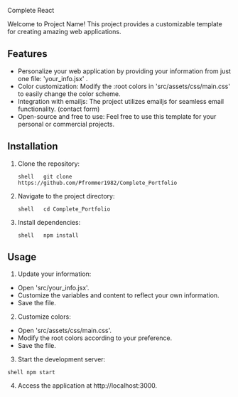 Complete React 

Welcome to Project Name! This project provides a customizable template for creating amazing web applications.

## Features

- Personalize your web application by providing your information from just one file: 'your_info.jsx' .
- Color customization: Modify the :root colors in 'src/assets/css/main.css' to easily change the color scheme.
- Integration with emailjs: The project utilizes emailjs for seamless email functionality. (contact form)
- Open-source and free to use: Feel free to use this template for your personal or commercial projects.

## Installation

1. Clone the repository:

   ```shell   git clone https://github.com/Pfrommer1982/Complete_Portfolio ```

2. Navigate to the project directory:

   ```shell   cd Complete_Portfolio ```

3. Install dependencies:

   ```shell   npm install ```


## Usage

1. Update your information:

- Open 'src/your_info.jsx'.
- Customize the variables and content to reflect your own information.
- Save the file.

2. Customize colors:

- Open 'src/assets/css/main.css'.
- Modify the root colors according to your preference.
- Save the file.
  
3. Start the development server:

```shell npm start```

4. Access the application at http://localhost:3000.


